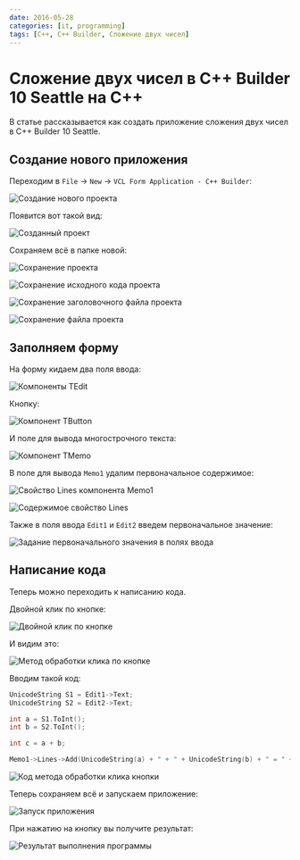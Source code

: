 ```yaml
---
date: 2016-05-28
categories: [it, programming]
tags: [C++, C++ Builder, Сложение двух чисел]
---
```


# Сложение двух чисел в C++ Builder 10 Seattle на C++

В статье рассказывается как создать приложение сложения двух чисел в C++ Builder 10 Seattle.

## Создание нового приложения

Переходим в `File` → `New` → `VCL Form Application - C++ Builder`:

![Создание нового проекта](img/new-project_01.png)

Появится вот такой вид:

![Созданный проект](img/new-project_02.png)

Сохраняем всё в папке новой:

![Сохранение проекта](img/new-project_03.png)

![Сохранение исходного кода проекта](img/new-project_04.png)

![Сохранение заголовочного файла проекта](img/new-project_05.png)

![Сохранение файла проекта](img/new-project_06.png)

## Заполняем форму

На форму кидаем два поля ввода:

![Компоненты TEdit](img/controls_01.png)

Кнопку:

![Компонент TButton](img/controls_02.png)

И поле для вывода многострочного текста:

![Компонент TMemo](img/controls_03.png)

В поле для вывода `Memo1` удалим первоначальное содержимое:

![Свойство Lines компонента Memo1](img/controls_04.png)

![Содержимое свойство Lines](img/controls_05.png)

Также в поля ввода `Edit1` и `Edit2` введем первоначальное значение:

![Задание первоначального значения в полях ввода](img/controls_06.png)

## Написание кода

Теперь можно переходить к написанию кода.

Двойной клик по кнопке:

![Двойной клик по кнопке](img/click_01.png)

И видим это:

![Метод обработки клика по кнопке](img/click_02.png)

Вводим такой код:

```cpp
UnicodeString S1 = Edit1->Text;
UnicodeString S2 = Edit2->Text;

int a = S1.ToInt();
int b = S2.ToInt();

int c = a + b;

Memo1->Lines->Add(UnicodeString(a) + " + " + UnicodeString(b) + " = " + UnicodeString(c));
```

![Код метода обработки клика кнопки](img/click_03.png)

Теперь сохраняем всё и запускаем приложение:

![Запуск приложения](img/run.png)

При нажатию на кнопку вы получите результат:

![Результат выполнения программы](img/result.png)
